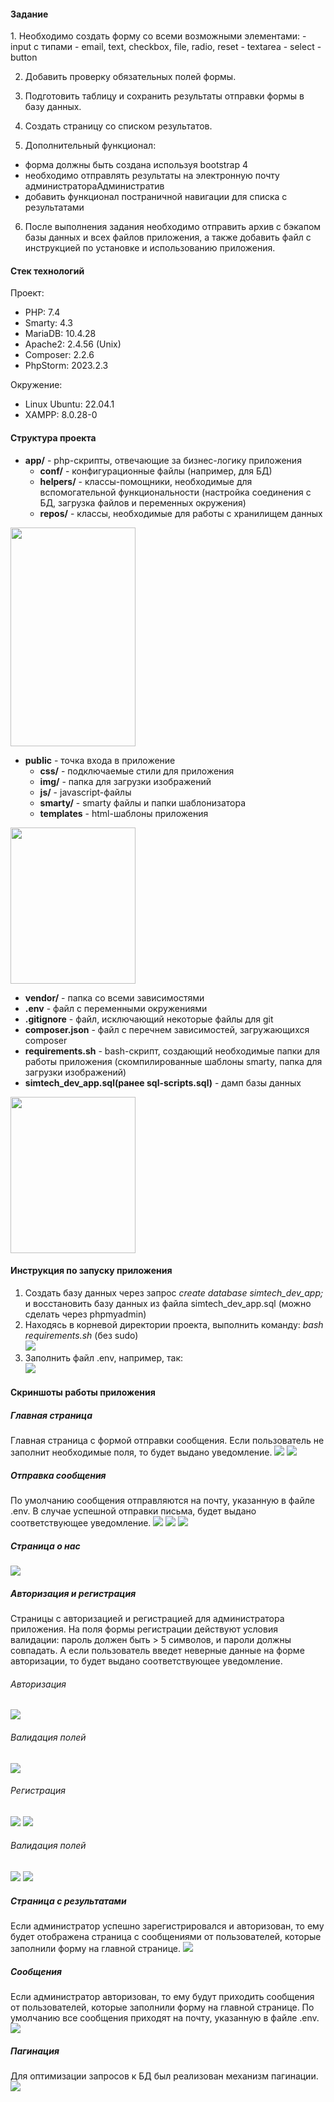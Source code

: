 <h4>Задание</h4>
1. Необходимо создать форму со всеми возможными элементами:
    - input с типами - email, text, checkbox, file, radio, reset
    - textarea
    - select
    - button

2. Добавить проверку обязательных полей формы.

3. Подготовить таблицу и сохранить результаты отправки формы в базу данных.

4. Создать страницу со списком результатов.

5. Дополнительный функционал:
- форма должны быть создана используя bootstrap 4
- необходимо отправлять результаты на электронную почту администратораАдминистратив
- добавить функционал постраничной навигации для списка с результатами

6. После выполнения задания необходимо отправить архив с бэкапом базы данных и всех файлов приложения, а также добавить файл с инструкцией по установке и использованию приложения.
<h4>Стек технологий</h4>

Проект:
<ul>
    <li>PHP: 7.4</li>
    <li>Smarty: 4.3</li>
    <li>MariaDB: 10.4.28 </li>
    <li>Apache2: 2.4.56 (Unix)</li>
    <li>Composer: 2.2.6</li>
    <li>PhpStorm: 2023.2.3</li>
</ul>
Окружение:
<ul>
    <li>Linux Ubuntu: 22.04.1</li>
    <li>XAMPP: 8.0.28-0</li>
</ul>
<h4>Структура проекта</h4>
<ul>
    <li>
        <b>app/</b> - php-скрипты, отвечающие за бизнес-логику приложения
        <ul>
            <li><b>conf/</b> - конфигурационные файлы (например, для БД)</li>
            <li><b>helpers/</b> - классы-помощники, необходимые для вспомогательной функциональности (настройка соединения с БД, загрузка файлов и переменных окружения)</li>
            <li><b>repos/</b> - классы, необходимые для работы с хранилищем  данных</li>
        </ul>
    </li>
</li>
</ul>
<img src="https://github.com/a-shdv/simtech-dev-app/assets/54847558/be70e68d-689d-4ffc-b3f8-ffcb291a4f6a)" width="200px" height="350px">

<ul>
    <li>
        <b>public</b> - точка входа в приложение
        <ul>
            <li><b>css/</b> - подключаемые стили для приложения</li>
            <li><b>img/</b> - папка для загрузки изображений</li>
            <li><b>js/</b> - javascript-файлы</li>
            <li><b>smarty/</b> - smarty файлы и папки шаблонизатора</li>
            <li><b>templates</b> - html-шаблоны приложения</li>
        </ul>
    </li>
</li>
</ul>
<img src="https://github.com/a-shdv/simtech-dev-app/assets/54847558/f45359bd-9cee-4247-9bb4-87f6ad1f3abd](https://github.com/a-shdv/simtech-dev-app/assets/54847558/68262f28-4ed6-4b29-a6f3-2b19de21e7f0)" width="200px" height="250px">

<ul>
    <li><b>vendor/</b> - папка со всеми зависимостями</li>
    <li><b>.env</b> - файл с переменными окружениями</li>
    <li><b>.gitignore</b> - файл, исключающий некоторые файлы для git </li>
    <li><b>composer.json</b> - файл с перечнем зависимостей, загружающихся composer</li>
    <li><b>requirements.sh</b> - bash-скрипт, создающий необходимые папки для работы приложения (скомпилированные шаблоны smarty, папка для загрузки изображений)</li>
    <li><b>simtech_dev_app.sql(ранее sql-scripts.sql)</b> - дамп базы данных</li>
</li>
</ul>
<img src="https://github.com/a-shdv/simtech-dev-app/assets/54847558/68262f28-4ed6-4b29-a6f3-2b19de21e7f0" width="200px" height="250px">

<h4>Инструкция по запуску приложения</h4>
<ol>
    <li>Создать базу данных через запрос <i>create database simtech_dev_app;</i> и восстановить базу данных из файла simtech_dev_app.sql (можно сделать через phpmyadmin)</li>
    <li>Находясь в корневой директории проекта, выполнить команду: <i>bash requirements.sh</i> (без sudo) <br><img src="https://github.com/a-shdv/simtech-dev-app/assets/54847558/b63366f0-ee06-4557-8344-e9c3b12e9ef7"></li>
    <li>Заполнить файл .env, например, так: <br><img src="https://github.com/a-shdv/simtech-dev-app/assets/54847558/a3542094-816e-44ef-8d0e-58500eb2cc50"></li>
</ol>
<h4>Скриншоты работы приложения</h4>
<h5>Главная страница</h5>
Главная страница с формой отправки сообщения. Если пользователь не заполнит необходимые поля, то будет выдано уведомление.
<img src="https://github.com/a-shdv/simtech-dev-app/assets/54847558/94331512-31ae-40fa-bc9c-ce5d2cf00100">
<img src="https://github.com/a-shdv/simtech-dev-app/assets/54847558/f2a467d1-0251-4f65-ac2d-d4259dc62ed5">

<h5>Отправка сообщения</h5>
По умолчанию сообщения отправляются на почту, указанную в файле .env. В случае успешной отправки письма, будет выдано соответствующее уведомление.
<img src="https://github.com/a-shdv/simtech-dev-app/assets/54847558/03f9bbce-e147-469a-90d3-76085bbba4bf">
<img src="https://github.com/a-shdv/simtech-dev-app/assets/54847558/5e0a0c4e-a998-4864-8150-f8b0cc0faea4">
<img src="https://github.com/a-shdv/simtech-dev-app/assets/54847558/8b01756b-2ae2-4eab-ac61-263cd0573bcb">

<h5>Страница о нас</h5>
<img src="https://github.com/a-shdv/simtech-dev-app/assets/54847558/85301054-a349-4d79-9a7c-54eefe61be6a">

<h5>Авторизация и регистрация</h5>
Страницы с авторизацией и регистрацией для администратора приложения. На поля формы регистрации действуют условия валидации: пароль должен быть > 5 символов, и пароли должны совпадать.
А если пользователь введет неверные данные на форме авторизации, то будет выдано соответствующее уведомление. 
<h6>Авторизация</h6>
<img src="https://github.com/a-shdv/simtech-dev-app/assets/54847558/e56cfc17-f806-4872-a84f-53983b332cf7">
<h6>Валидация полей</h6>
<img src="https://github.com/a-shdv/simtech-dev-app/assets/54847558/f08b4379-8928-4f35-b047-fce4bb6522f1">
<h6>Регистрация</h6>
<img src="https://github.com/a-shdv/simtech-dev-app/assets/54847558/5f201d9d-cecb-4b77-a93b-55acd3e9fcbf">
<img src="https://github.com/a-shdv/simtech-dev-app/assets/54847558/3ca3a4f9-e102-4cb7-87ec-915200c0c41d">
<h6>Валидация полей</h6>
<img src="https://github.com/a-shdv/simtech-dev-app/assets/54847558/8ef84366-a6a9-4314-9c78-9eceee9f44bb">
<img src="https://github.com/a-shdv/simtech-dev-app/assets/54847558/746a9e21-2e7d-4caf-b596-e6673b2476cf">
<h5>Страница с результатами</h5>
Если администратор успешно зарегистрировался и авторизован, то ему будет отображена страница с сообщениями от пользователей, которые заполнили форму на главной странице.
<img src="https://github.com/a-shdv/simtech-dev-app/assets/54847558/bc4b7bba-0110-437a-b73c-ec3af0ffad99">
<h5>Сообщения</h5>
Если администратор авторизован, то ему будут приходить сообщения от пользователей, которые заполнили форму на главной странице. По умолчанию все сообщения приходят на почту, указанную в файле .env.
<img src="https://github.com/a-shdv/simtech-dev-app/assets/54847558/1ca53df7-e791-4cf4-85d3-27a7412cd795">
<h5>Пагинация</h5>
Для оптимизации запросов к БД был реализован механизм пагинации.
<img src="https://github.com/a-shdv/simtech-dev-app/assets/54847558/1a71df89-c474-4160-a294-983137432467">

